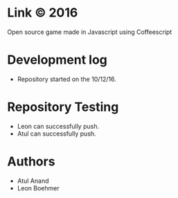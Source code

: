 # Link © 2016
Open source game made in Javascript using Coffeescript

# Development log
* Repository started on the 10/12/16.

# Repository Testing
* Leon can successfully push.
* Atul can successfully push.

# Authors
* Atul Anand 
* Leon Boehmer

